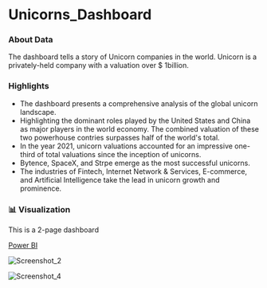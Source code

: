 # Unicorns_Dashboard

### About Data

The dashboard tells a story of Unicorn companies in the world. Unicorn is a privately-held company with a valuation over $ 1billion. 

### Highlights

- The dashboard presents a comprehensive analysis of the global unicorn landscape.
- Highlighting the dominant roles played by the United States and China as major players in the world economy. The combined valuation of these two powerhouse contries surpasses half of the world's total.
- In the year 2021, unicorn valuations accounted for an impressive one-third of total valuations since the inception of unicorns.
- Bytence, SpaceX, and Strpe emerge as the most successful unicorns.
- The industries of Fintech, Internet Network & Services, E-commerce, and Artificial Intelligence take the lead in unicorn growth and prominence.

### 📊 Visualization

This is a 2-page dashboard

[Power BI](Link)

![Screenshot_2](https://github.com/Chuntim0303/Portfolio/assets/126696701/f94569e4-eaf5-49f3-8d17-1178a1236a4a)

![Screenshot_4](https://github.com/Chuntim0303/Portfolio/assets/126696701/ab7e6dd9-9693-4177-97b4-928ff0558a51)


